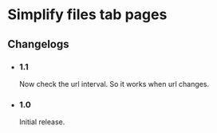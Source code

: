 # Simplify files tab pages

## Changelogs

- ### 1.1

  Now check the url interval. So it works when url changes.

- ### 1.0

  Initial release.
